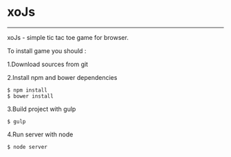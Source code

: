 # xoJs
-----
xoJs - simple tic tac toe game for browser.

To install game you should :

1.Download sources from git

2.Install npm and bower dependencies

    $ npm install
    $ bower install
  
    
3.Build project with gulp

    $ gulp
    
4.Run server with node

    $ node server